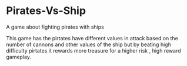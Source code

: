 # Pirates-Vs-Ship
A game about fighting pirates with ships

This game has the pirtates have different values in attack based on the number of cannons and other values of the ship but by beating high difficulty pirtates it rewards more treasure for a higher risk , high reward gameplay.
